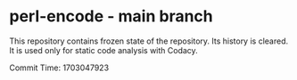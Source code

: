 # perl-encode - main branch

This repository contains frozen state of the repository.
Its history is cleared. It is used only for static code
analysis with Codacy.

Commit Time: 1703047923